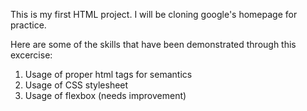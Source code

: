 This is my first HTML project.
I will be cloning google's homepage for practice.

Here are some of the skills that have been demonstrated through this excercise:

1. Usage of proper html tags for semantics
2. Usage of CSS stylesheet
3. Usage of flexbox (needs improvement)
